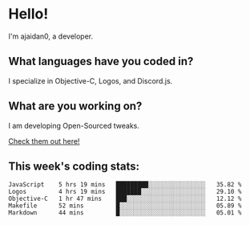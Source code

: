 # Hello!

I'm ajaidan0, a developer. 

## What languages have you coded in?

I specialize in Objective-C, Logos, and Discord.js.

## What are you working on?

I am developing Open-Sourced tweaks.

[Check them out here!](https://github.com/ajaidan0/open-sourced-tweaks)

## This week's coding stats:
<!--START_SECTION:waka-->
```text
JavaScript    5 hrs 19 mins   █████████░░░░░░░░░░░░░░░░   35.82 % 
Logos         4 hrs 19 mins   ███████░░░░░░░░░░░░░░░░░░   29.10 % 
Objective-C   1 hr 47 mins    ███░░░░░░░░░░░░░░░░░░░░░░   12.12 % 
Makefile      52 mins         █░░░░░░░░░░░░░░░░░░░░░░░░   05.89 % 
Markdown      44 mins         █░░░░░░░░░░░░░░░░░░░░░░░░   05.01 %
```
<!--END_SECTION:waka-->
